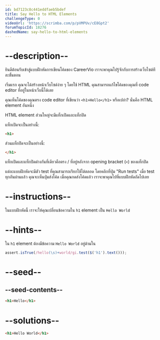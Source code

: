 ```yaml
---
id: bd7123c8c441eddfaeb5bdef
title: Say Hello to HTML Elements
challengeType: 0
videoUrl: 'https://scrimba.com/p/pVMPUv/cE8Gpt2'
forumTopicId: 18276
dashedName: say-hello-to-html-elements
---
```


# --description--

ยินดีต้อนรับเข้าสู่แบบฝึกหัดการเขียนโค้ดของ CareerVio
เราจะพาคุณไปรู้จักกับการสร้างเว็บไซต์ทีละขั้นตอน

เริ่มแรก คุณจะได้สร้างหน้าเว็บไซต์ง่าย ๆ โดยใช้ HTML
คุณสามารถแก้ไขโค้ดของคุณที่ code editor ที่อยู่ในหน้าเว็บนี้ได้เลย

คุณเห็นโค้ดของคุณตรง code editor ที่เขียนว่า `<h1>Hello</h1>` หรือเปล่า? นั่นคือ HTML element อันหนึ่ง

HTML element ส่วนใหญ่จะมีแท็กเปิดและแท็กปิด

แท็กเปิดจะเป็นอย่างนี้:

```html
<h1>
```

ส่วนแท็กปิดจะเป็นอย่างนี้:

```html
</h1>
```

แท็กเปิดและแท็กปิดต่างกันที่เดียวคือตรง / ที่อยู่หลังจาก opening bracket (`<`) ของแท็กปิด

แต่ละแบบฝึกหัดจะมีตัว test ที่คุณสามารถเรียกใช้ได้ตลอด โดยคลิกที่ปุ่ม "Run tests"
เมื่อ test ทุกอันผ่านแล้ว คุณจะเห็นปุ่มส่งโค้ด เมื่อคุณกดส่งโค้ดแล้ว เราจะพาคุณไปที่แบบฝึกหัดถัดไปเลย

# --instructions--

ในแบบฝึกหัดนี้ เราจะให้คุณเปลี่ยนข้อความใน `h1` element เป็น `Hello World`

# --hints--

ใน `h1` element ต้องมีข้อความ `Hello World` อยู่ด้านใน

```js
assert.isTrue(/hello(\s)+world/gi.test($('h1').text()));
```

# --seed--

## --seed-contents--

```html
<h1>Hello</h1>
```

# --solutions--

```html
<h1>Hello World</h1>
```
